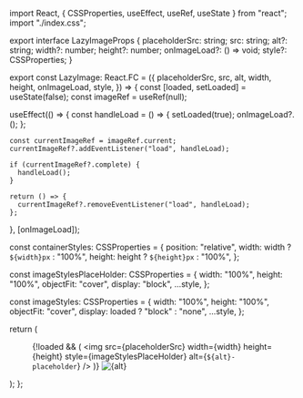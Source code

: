 import React, { CSSProperties, useEffect, useRef, useState } from "react";
import "./index.css";

export interface LazyImageProps {
  placeholderSrc: string;
  src: string;
  alt?: string;
  width?: number;
  height?: number;
  onImageLoad?: () => void;
  style?: CSSProperties;
}

export const LazyImage: React.FC<LazyImageProps> = ({
  placeholderSrc,
  src,
  alt,
  width,
  height,
  onImageLoad,
  style,
}) => {
  const [loaded, setLoaded] = useState(false);
  const imageRef = useRef<HTMLImageElement>(null);

  useEffect(() => {
    const handleLoad = () => {
      setLoaded(true);
      onImageLoad?.();
    };

    const currentImageRef = imageRef.current;
    currentImageRef?.addEventListener("load", handleLoad);

    if (currentImageRef?.complete) {
      handleLoad();
    }

    return () => {
      currentImageRef?.removeEventListener("load", handleLoad);
    };
  }, [onImageLoad]);

  const containerStyles: CSSProperties = {
    position: "relative",
    width: width ? `${width}px` : "100%",
    height: height ? `${height}px` : "100%",
  };

  const imageStylesPlaceHolder: CSSProperties = {
    width: "100%",
    height: "100%",
    objectFit: "cover",
    display: "block",
    ...style,
  };

  const imageStyles: CSSProperties = {
    width: "100%",
    height: "100%",
    objectFit: "cover",
    display: loaded ? "block" : "none",
    ...style,
  };

  return (
    <div className="image-container" style={containerStyles}>
      <figure className="image-wrapper">
        {!loaded && (
          <img
            src={placeholderSrc}
            width={width}
            height={height}
            style={imageStylesPlaceHolder}
            alt={`${alt}-placeholder`}
          />
        )}
        <img
          ref={imageRef}
          src={src}
          alt={alt}
          style={imageStyles}
          onLoad={onImageLoad}
          loading="lazy"
          width={width}
          height={height}
        />
      </figure>
    </div>
  );
};
